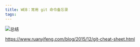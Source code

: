 ```yaml
---
title: WEB：常用 git 命令备忘录
tags:
---
```



![总结](/images/common-git/all.png)

https://www.ruanyifeng.com/blog/2015/12/git-cheat-sheet.html